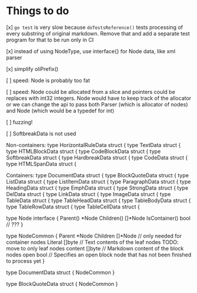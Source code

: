 # Things to do

[x] `go test` is very slow because `doTestsReference()` tests processing of every substring of original markdown. Remove that and add a separate test program for that to be run only in CI

[x] instead of using NodeType, use interface{} for Node data, like xml parser

[x] simplify oliPrefix()

[ ] speed: Node is probably too fat

[ ] speed: Node could be allocated from a slice and pointers could be replaces with int32 integers. Node would have to keep track of the allocator or we can change the api to pass both Parser (which is allocator of nodes) and Node (which would be a typedef for int)

[ ] fuzzing!

[ ] SoftbreakData is not used

Non-containers:
type HorizontalRuleData struct {
type TextData struct {
type HTMLBlockData struct {
type CodeBlockData struct {
type SoftbreakData struct {
type HardbreakData struct {
type CodeData struct {
type HTMLSpanData struct {

Containers:
type DocumentData struct {
type BlockQuoteData struct {
type ListData struct {
type ListItemData struct {
type ParagraphData struct {
type HeadingData struct {
type EmphData struct {
type StrongData struct {
type DelData struct {
type LinkData struct {
type ImageData struct {
type TableData struct {
type TableHeadData struct {
type TableBodyData struct {
type TableRowData struct {
type TableCellData struct {

type Node interface {
    Parent() *Node
    Children() []*Node
    IsContainer() bool // ???
}

type NodeCommon {
    Parent *Node
    Children []*Node // only needed for container nodes
	Literal []byte // Text contents of the leaf nodes TODO: move to only leaf nodes
    content []byte // Markdown content of the block nodes
	open    bool   // Specifies an open block node that has not been finished to process yet
}

type DocumentData struct {
    NodeCommon
}

type BlockQuoteData struct {
    NodeCommon
}
